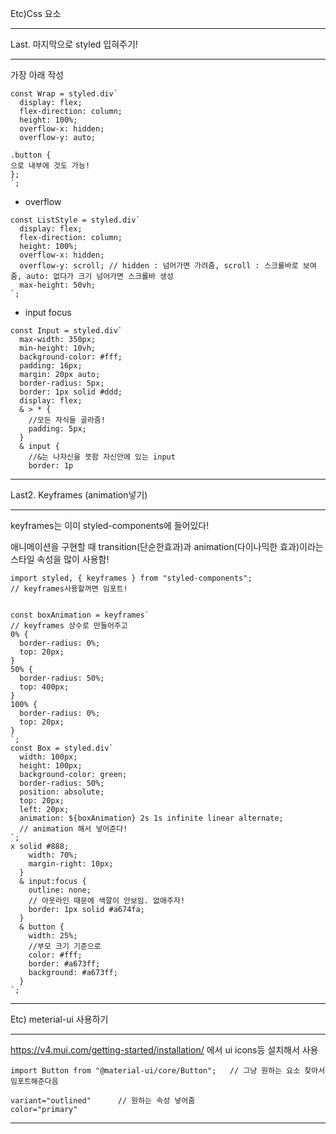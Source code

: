 Etc)Css 요소

<hr>

Last. 마지막으로 styled 입혀주기!

<hr>

가장 아래 작성
```
const Wrap = styled.div`
  display: flex;
  flex-direction: column;
  height: 100%;
  overflow-x: hidden;
  overflow-y: auto;

.button {
으로 내부에 것도 가능!
};
`;
```


- overflow
```
const ListStyle = styled.div`
  display: flex;
  flex-direction: column;
  height: 100%;
  overflow-x: hidden;
  overflow-y: scroll; // hidden : 넘어가면 가려줌, scroll : 스크롤바로 보여줌, auto: 없다가 크기 넘어가면 스크롤바 생성
  max-height: 50vh;
`;
```

- input focus
```
const Input = styled.div`
  max-width: 350px;
  min-height: 10vh;
  background-color: #fff;
  padding: 16px;
  margin: 20px auto;
  border-radius: 5px;
  border: 1px solid #ddd;
  display: flex;
  & > * {
    //모든 자식들 골라줌!
    padding: 5px;
  }
  & input {
    //&는 나자신을 뜻함 자신안에 있는 input
    border: 1p
 ```
 <hr>   
    
Last2. Keyframes (animation넣기)
<hr>

keyframes는 이미 styled-components에 들어있다!

애니메이션을 구현할 때 transition(단순한효과)과 animation(다이나믹한 효과)이라는 스타일 속성을 많이 사용함!
```
import styled, { keyframes } from "styled-components";
// keyframes사용할꺼면 임포트!


const boxAnimation = keyframes`
// keyframes 상수로 만들어주고
0% {
  border-radius: 0%;
  top: 20px;
}
50% {
  border-radius: 50%;
  top: 400px;
}
100% {
  border-radius: 0%;
  top: 20px;
}
`;
const Box = styled.div`
  width: 100px;
  height: 100px;
  background-color: green;
  border-radius: 50%;
  position: absolute;
  top: 20px;
  left: 20px;
  animation: ${boxAnimation} 2s 1s infinite linear alternate;
  // animation 해서 넣어준다!
`;
x solid #888;
    width: 70%;
    margin-right: 10px;
  }
  & input:focus {
    outline: none;
    // 아웃라인 때문에 색깔이 안보임. 없애주자!
    border: 1px solid #a674fa;
  }
  & button {
    width: 25%;
    //부모 크기 기준으로
    color: #fff;
    border: #a673ff;
    background: #a673ff;
  }
`;
```
<hr>

Etc) meterial-ui 사용하기

<hr>

https://v4.mui.com/getting-started/installation/ 에서 ui icons등 설치해서 사용
```
import Button from "@material-ui/core/Button";   // 그냥 원하는 요소 찾아서 임포트해준다음

variant="outlined" 		// 원하는 속성 넣어줌
color="primary"
```
<hr>
